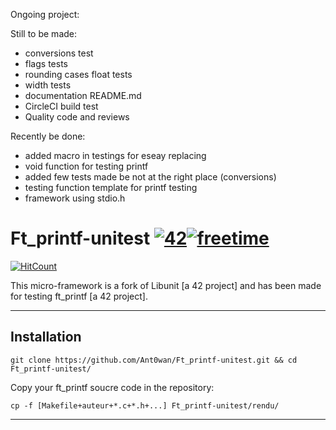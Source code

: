 Ongoing project:

Still to be made:
- conversions test
- flags tests
- rounding cases float tests
- width tests
- documentation README.md
- CircleCI build test
- Quality code and reviews


Recently be done:
- added macro in testings for eseay replacing
- void function for testing printf
- added few tests made be not at the right place (conversions)
- testing function template for printf testing
- framework using stdio.h












# Ft_printf-unitest [![42](https://i.imgur.com/9NXfcit.jpg)](i.imgur.com/9NXfcit.jpg)[![freetime](https://i.imgur.com/8IcDLkc.png)](i.imgur.com/8IcDLkc.png)
[![HitCount](http://hits.dwyl.io/Ant0wan/Ft_printf-Unitest.svg)](http://hits.dwyl.io/Ant0wan/Ft_printf-Unitest)

This micro-framework is a fork of Libunit [a 42 project] and has been made for testing ft_printf [a 42 project].

---

## Installation

```shell=
git clone https://github.com/Ant0wan/Ft_printf-unitest.git && cd Ft_printf-unitest/
```

Copy your ft_printf soucre code in the repository:

```shell=
cp -f [Makefile+auteur+*.c+*.h+...] Ft_printf-unitest/rendu/
```

--- 


